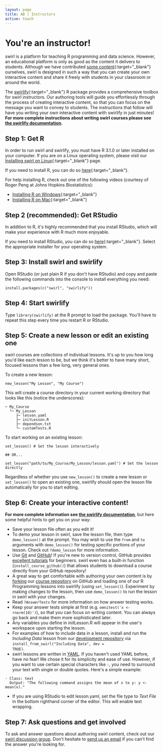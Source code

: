 ```yaml
---
layout: page
title: AB | Instructors
active: teach
---
```



# You're an instructor!

swirl is a platform for teaching R programming and data science. However, an educational platform is only as good as the content it delivers to students. Although we have contributed [some content](https://github.com/swirldev/swirl_courses#swirl-courses){:target="_blank"} ourselves, swirl is designed in such a way that you can create your own interactive content and share it freely with students in your classroom or around the world.

The [swirlify](https://github.com/swirldev/swirlify){:target="_blank"} R package provides a comprehensive toolbox for swirl instructors. Our authoring tools will guide you effortlessly through the process of creating interactive content, so that you can focus on the message you want to convey to students. The instructions that follow will have you writing your own interactive content with swirlify in just minutes! **For more complete instructions about writing swirl courses please see [the swirlify documentation](http://swirlstats.com/swirlify/).**

## Step 1: Get R

In order to run swirl and swirlify, you must have R 3.1.0 or later installed on your computer. If you are on a Linux operating system, please visit our [Installing swirl on Linux](https://github.com/swirldev/swirl/wiki/Installing-swirl-on-Linux){:target="_blank"} page.

If you need to install R, you can do so [here](http://cran.rstudio.com/){:target="_blank"}.

For help installing R, check out one of the following videos (courtesy of Roger Peng at Johns Hopkins Biostatistics):

- [Installing R on Windows](http://youtu.be/mfGFv-iB724){:target="_blank"}
- [Installing R on Mac](http://youtu.be/Icawuhf0Yqo){:target="_blank"}

## Step 2 (recommended): Get RStudio

In addition to R, it's highly recommended that you install RStudio, which will make your experience with R much more enjoyable.
	
If you need to install RStudio, you can do so [here](http://www.rstudio.com/products/rstudio/download/){:target="_blank"}. Select the appropriate installer for your operating system.

## Step 3: Install swirl and swirlify

Open RStudio (or just plain R if you don't have RStudio) and copy and paste the following commands into the console to install everything you need:

```
install.packages(c("swirl", "swirlify"))
```

## Step 4: Start swirlify

Type `library(swirlify)` at the R prompt to load the package. You'll have to repeat this step every time you restart R or RStudio.

## Step 5: Create a new lesson or edit an existing one

swirl courses are collections of individual lessons. It's up to you how long you'd like each lesson to be, but we think it's better to have many short, focused lessons than a few long, very general ones.

To create a new lesson:

```
new_lesson("My Lesson", "My Course")
```

This will create a course directory in your current working directory that looks like this (notice the underscores):

```
─ My_Course
  └─ My_Lesson
     ├─ lesson.yaml
     ├─ initLesson.R
     ├─ dependson.txt
     └─ customTests.R
```

To start working on an existing lesson:

```
set_lesson() # Set the lesson interactively

## OR...

set_lesson("path/to/My_Course/My_Lesson/lesson.yaml") # Set the lesson directly
```

Regardless of whether you use `new_lesson()` to create a new lesson or `set_lesson()` to open an existing one, swirlify should open the lesson file automatically for you to start editing.

## Step 6: Create your interactive content!

**For more complete information see [the swirlify documentation](http://swirlstats.com/swirlify/)**, but here some helpful hints to get you on your way:

- Save your lesson file often as you edit it!
- To demo your lesson in swirl, save the lesson file, then type `demo_lesson()` at 
the prompt. You may wish to use the `from` and `to` arguments with `demo_lesson()`
for testing specific portions of your lesson. Check out `?demo_lesson` for more 
information.
- Use <a href="http://git-scm.com/" target="_blank">Git</a> and <a href="https://github.com/" target="_blank">GitHub</a>! If you're new to version control, GitHub provides <a href="https://help.github.com/articles/set-up-git" target="_blank">excellent tutorials</a> for beginners. swirl even has a built-in function (`install_course_github()`) that allows students to download a course directly from your GitHub repository!
- A great way to get comfortable with authoring your own content is by <a href="https://guides.github.com/activities/forking/" target="_blank">forking</a> our <a href="https://github.com/swirldev/swirl_courses" target="_blank">course repository</a> on GitHub and loading one of our R Programming lessons into swirlify (using `set_lesson()`). Experiment by making changes to the lesson, then use `demo_lesson()` to run the lesson in swirl with your changes.
- Read <code>?AnswerTests</code> for more information on how answer testing works.
- Keep your answer tests simple at first (e.g. `omnitest('x <- rnorm(10)')`), so that you can focus on writing content. You can always go back and make them more sophisticated later.
- Any variables you define in initLesson.R will appear in the user's workspace upon starting the lesson.
- For examples of how to include data in a lesson, install and run the <em>Including Data</em> lesson from our <a href="https://github.com/swirldev/swirl_misc" target="_blank">development repository</a> via <code>install_from_swirl("Including Data", dev = TRUE)</code>.
- swirl lessons are written in <a href="http://www.yaml.org/" target="_blank">YAML</a>. If you haven't used YAML before, have no fear! We chose it for its simplicity and ease of use. However, if you want to use certain special characters like `:`, you need to surround your text with single or double quotes. Here's a simple example:

```
- Class: text
  Output: "The following command assigns the mean of x to y: y <- mean(x)."
```

- If you are using RStudio to edit lesson.yaml, set the file type to <em>Text File</em> in the bottom righthand corner of the editor. This will enable text wrapping.




## Step 7: Ask questions and get involved

To ask and answer questions about authoring swirl content, check out our <a href="https://groups.google.com/group/swirl-discuss" target="_blank">swirl discussion group</a>. Don't hesitate to <a href="mailto:info@swirlstats.com" target="_blank">send us an email</a> if you can't find the answer you're looking for.
